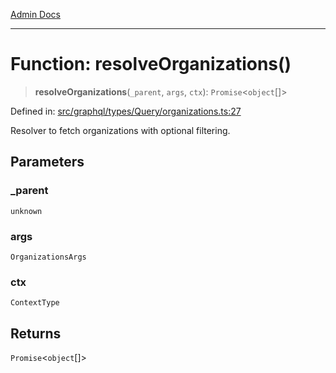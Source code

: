[Admin Docs](/)

***

# Function: resolveOrganizations()

> **resolveOrganizations**(`_parent`, `args`, `ctx`): `Promise`\<`object`[]\>

Defined in: [src/graphql/types/Query/organizations.ts:27](https://github.com/NishantSinghhhhh/talawa-api/blob/d7e8fb10f99b66342acb17768b9755553b21ad54/src/graphql/types/Query/organizations.ts#L27)

Resolver to fetch organizations with optional filtering.

## Parameters

### \_parent

`unknown`

### args

`OrganizationsArgs`

### ctx

`ContextType`

## Returns

`Promise`\<`object`[]\>

